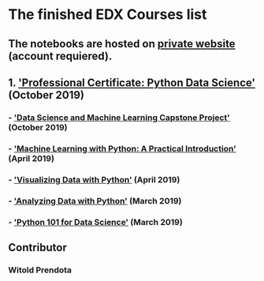 # The finished EDX Courses list
## The notebooks are hosted on [private website](??) (account requiered).

## 1. ['Professional Certificate: Python Data Science'](https://credentials.edx.org/credentials/dcfc6de80f764ea19ed0bdb73f58d4be/) (October 2019)

### - ['Data Science and Machine Learning Capstone Project'](https://courses.edx.org/certificates/19786df8c7234c5dba2d143b3a059e80) (October 2019)

### - ['Machine Learning with Python: A Practical Introduction'](https://courses.edx.org/certificates/4de4ae3d716c4ecc8479e21ea95cadb3) (April 2019)

### - ['Visualizing Data with Python'](https://courses.edx.org/certificates/09ff950dd1f146c6b51f726efa2085e0) (April 2019)

### - ['Analyzing Data with Python'](https://courses.edx.org/certificates/e65a797d31d9483bb692eac877c5bce3) (March 2019)

### - ['Python 101 for Data Science'](https://courses.edx.org/certificates/4ac95bac9e1c418db82f69989921ce65) (March 2019)



## Contributor
### Witold Prendota
